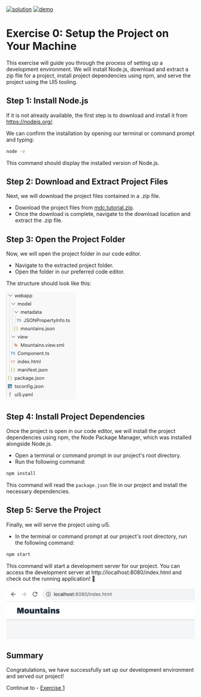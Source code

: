 [![solution](https://flat.badgen.net/badge/solution/available/green?icon=github)](webapp)
[![demo](https://flat.badgen.net/badge/demo/deployed/blue?icon=github)](https://sap-samples.github.io/ui5-mdc-json-tutorial/ex0/dist)
# Exercise 0: Setup the Project on Your Machine

This exercise will guide you through the process of setting up a development environment. We will install Node.js, download and extract a zip file for a project, install project dependencies using npm, and serve the project using the UI5 tooling.

## Step 1: Install Node.js

If it is not already available, the first step is to download and install it from https://nodejs.org/.

We can confirm the installation by opening our terminal or command prompt and typing:

```bash
node -v
```

This command should display the installed version of Node.js.

## Step 2: Download and Extract Project Files

Next, we will download the project files contained in a .zip file.
- Download the project files from [mdc.tutorial.zip](https://sap-samples.github.io/ui5-mdc-json-tutorial/mdc.tutorial.zip).
- Once the download is complete, navigate to the download location and extract the .zip file.

## Step 3: Open the Project Folder

Now, we will open the project folder in our code editor.

- Navigate to the extracted project folder.
- Open the folder in our preferred code editor.

The structure should look like this:

![Alt text](ex0_folder.png)

## Step 4: Install Project Dependencies

Once the project is open in our code editor, we will install the project dependencies using npm, the Node Package Manager, which was installed alongside Node.js.

- Open a terminal or command prompt in our project's root directory.
- Run the following command:

```bash
npm install
```

This command will read the `package.json` file in our project and install the necessary dependencies.

## Step 5: Serve the Project

Finally, we will serve the project using ui5.

- In the terminal or command prompt at our project's root directory, run the following command:

```bash
npm start
```

This command will start a development server for our project. You can access the development server at http://localhost:8080/index.html and check out the running application! 🚀

![Exercise 0 Result](ex0.png)

## Summary
Congratulations, we have successfully set up our development environment and served our project!

Continue to - [Exercise 1](../ex1/readme.md)
